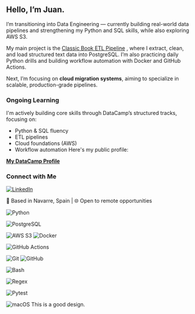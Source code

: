 ## Hello, I’m Juan.

I’m transitioning into Data Engineering — currently building real-world data pipelines and strengthening my Python and SQL skills, while also exploring AWS S3.

My main project is the [Classic Book ETL Pipeline](https://github.com/juan-dbravo/classicbook-etl-pipeline)  , where I extract, clean, and load structured text data into PostgreSQL. I’m also practicing daily Python drills and building workflow automation with Docker and GitHub Actions.

Next, I’m focusing on **cloud migration systems**, aiming to specialize in scalable, production-grade pipelines.

### Ongoing Learning

I'm actively building core skills through DataCamp’s structured tracks, focusing on:

- Python & SQL fluency
- ETL pipelines
- Cloud foundations (AWS)
- Workflow automation
Here's my public profile:

**[My DataCamp Profile](https://www.datacamp.com/portfolio/bravojuandb)**  

### Connect with Me

[![LinkedIn](https://img.shields.io/badge/LinkedIn-blue?style=for-the-badge&logo=linkedin&logoColor=white)](https://www.linkedin.com/in/juandbravo/)

📍 Based in Navarre, Spain | 🌐 Open to remote opportunities  

<!-- Core Skills -->
![Python](https://img.shields.io/badge/Python-3776AB?style=for-the-badge&logo=python&logoColor=white)

<!-- Databases -->
![PostgreSQL](https://img.shields.io/badge/PostgreSQL-336791?style=for-the-badge&logo=postgresql&logoColor=white)

<!-- Cloud & Infrastructure -->
![AWS S3](https://img.shields.io/badge/AWS_S3-569A31?style=for-the-badge&logo=amazonaws&logoColor=white)
![Docker](https://img.shields.io/badge/Docker-2496ED?style=for-the-badge&logo=docker&logoColor=white)

<!-- Automation & CI/CD -->
![GitHub Actions](https://img.shields.io/badge/GitHub_Actions-2088FF?style=for-the-badge&logo=githubactions&logoColor=white)

<!-- Version Control -->
![Git](https://img.shields.io/badge/Git-F05032?style=for-the-badge&logo=git&logoColor=white)
![GitHub](https://img.shields.io/badge/GitHub-181717?style=for-the-badge&logo=github&logoColor=white)

<!-- Terminal & Shell -->
![Bash](https://img.shields.io/badge/Bash-4EAA25?style=for-the-badge&logo=gnubash&logoColor=white)

<!-- Text Processing -->
![Regex](https://img.shields.io/badge/Regex-FF6F00?style=for-the-badge)

<!-- Testing -->
![Pytest](https://img.shields.io/badge/Pytest-0A9EDC?style=for-the-badge)

<!-- OS -->
![macOS](https://img.shields.io/badge/macOS-000000?style=for-the-badge&logo=apple&logoColor=white) This is a good design.
